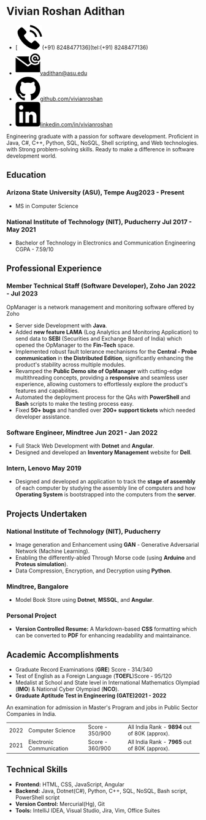 # Vivian Roshan Adithan
- [![**ph:**](./logo/phone.png)(+91) 8248477136](tel:(+91) 8248477136)
- [![**email:**](./logo/email.png)vadithan@asu.edu](mailto:vadithan@asu.edu)
- [![**gh:**](./logo/github.png)github.com/vivianroshan](https://github.com/vivianroshan)
- [![**ln:**](./logo/linkedin.png)linkedin.com/in/vivianroshan](https://www.linkedin.com/in/vivianroshan)

Engineering graduate with a passion for software development. Proficient in Java, C#, C++, Python, SQL, NoSQL, Shell scripting, and Web technologies. with Strong problem-solving skills. Ready to make a difference in software development world.

## Education
### <span>Arizona State University (ASU), Tempe</span> <span>Aug2023 - Present</span>
- MS in Computer Science

### <span>National Institute of Technology (NIT), Puducherry</span> <span>Jul 2017 - May 2021</span>
- <div><span>Bachelor of Technology in Electronics and Communication Engineering</span> <span>CGPA - 7.59/10</span></div> 

## Professional Experience
### <span>Member Technical Staff (Software Developer), Zoho</span> <span>Jan 2022 - Jul 2023</span>

OpManager is a network management and monitoring software offered by Zoho

- Server side Development with **Java**.
- Added **new feature LAMA** (Log Analytics and Monitoring Application) to send data to **SEBI** (Securities and Exchange Board of India) which opened the OpManager to the **Fin-Tech** space.
- Implemented robust fault tolerance mechanisms for the **Central - Probe communication** in **the Distributed Edition**, significantly enhancing the product's stability across multiple modules.
- Revamped the **Public Demo site of OpManager** with cutting-edge multithreading concepts, providing a **responsive** and seamless user experience, allowing customers to effortlessly explore the product's features and capabilities.
- Automated the deployment process for the QAs with **PowerShell** and **Bash** scripts to make the testing process easy.
- Fixed **50+ bugs** and handled over **200+ support tickets** which needed developer assistance.

### <span>Software Engineer, Mindtree</span> <span>Jun 2021 - Jan 2022</span>
- Full Stack Web Development with **Dotnet** and **Angular**.
- Designed and developed an **Inventory Management** website for **Dell**.

### <span>Intern, Lenovo</span> <span>May 2019</span>
- Designed and developed an application to track the **stage of assembly** of each computer by studying the assembly line of computers and how **Operating System** is bootstrapped into the computers from the **server**.

## Projects Undertaken
### National Institute of Technology (NIT), Puducherry
- Image generation and Enhancement using **GAN** - Generative Adversarial Network (Machine Learning).
- Enabling the differently-abled Through Morse code (using **Arduino** and **Proteus simulation**).
- Data Compression, Encryption, and Decryption using **Python**.

### Mindtree, Bangalore
- Model Book Store using **Dotnet**, **MSSQL**, and **Angular**.

### Personal Project
- **Version Controlled Resume:** A Markdown-based **CSS** formatting which can be converted to **PDF** for enhancing readability and maintainance.

## Academic Accomplishments
- <div><span>Graduate Record Examinations (<strong>GRE</strong>) </span><span>Score - 314/340</span></div>
- <div> <span>Test of English as a Foreign Language (<strong>TOEFL</strong>)</span><span>Score - 95/120</span></div>
- Medalist at School and State level in International Mathematics Olympiad (**IMO**) & National Cyber Olympiad (**NCO**).
- <div><span><strong>Graduate Aptitude Test in Engineering (GATE)</strong></span><span><strong>2021 - 2022</strong></span></div>
<p>An examination for admission in Master&apos;s Program and jobs in Public Sector Companies in India.</p>
<table>
<tr> <td>2022</td> <td>Computer Science</td> <td>Score - 350/900</td> <td>All India Rank - <strong>9894</strong> out of 80K (approx).</td> </tr>
<tr> <td>2021</td> <td>Electronic Communication</td> <td>Score - 360/900</td> <td>All India Rank - <strong>7965</strong> out of 80K (approx).</td> </tr>
</table>

## Technical Skills
- **Frontend:** HTML, CSS, JavaScript, Angular
- **Backend:** Java, Dotnet(C#), Python, C++, SQL, NoSQL, Bash script, PowerShell script
- **Version Control:** Mercurial(Hg), Git
- **Tools:**  IntelliJ IDEA, Visual Studio, Jira, Vim, Office Suites

